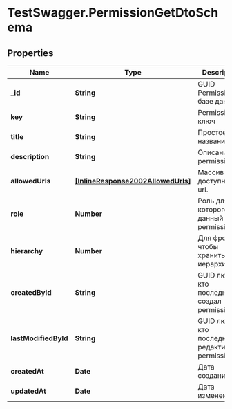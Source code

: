 # TestSwagger.PermissionGetDtoSchema

## Properties

Name | Type | Description | Notes
------------ | ------------- | ------------- | -------------
**_id** | **String** | GUID Permission в базе данных | 
**key** | **String** | Permission ключ | 
**title** | **String** | Простое название. | 
**description** | **String** | Описание permission | 
**allowedUrls** | [**[InlineResponse2002AllowedUrls]**](InlineResponse2002AllowedUrls.md) | Массив доступных url. | 
**role** | **Number** | Роль для которого данный permission | 
**hierarchy** | **Number** | Для фронта, чтобы хранить иерархию. | [optional] 
**createdById** | **String** | GUID любого, кто последний создал permission. | 
**lastModifiedById** | **String** | GUID любого, кто последний редактировал permission. | [optional] 
**createdAt** | **Date** | Дата создания | 
**updatedAt** | **Date** | Дата изменения | 


